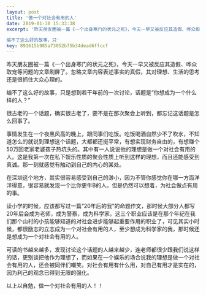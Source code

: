 ```yaml
---  
layout: post  
title: '做一个对社会有用的人'  
date: 2019-01-30 15:33:38  
excerpt: '昨天朋友圈被一篇《一个出身寒门的状元之死》，今天一早又被反应其造假、哗众取宠等问题的文章刷屏了。忽略文章内容表述事实的真假，其对理想、生活的思考还是很抓住大众心理的。  

编不了这么好的故事，只'  
key: 891615b985a73052b75b34dead6ffccf  
---  
```


昨天朋友圈被一篇《一个出身寒门的状元之死》，今天一早又被反应其造假、哗众取宠等问题的文章刷屏了。忽略文章内容表述事实的真假，其对理想、生活的思考还是很抓住大众心理的。  

编不了这么好的故事，只是想到若干年前的一次讨论，话题是“你想成为一个什么样的人？”  

很古老的一个话题，确实很古老了，要不是在那次聚会上听到，都忘记这话题是怎么回事了。  

事情发生在一个夜黑风高的晚上，跟同事们吃饭。吃饭喝酒自然少不了吹水，不知道怎么的就说到理想这个话题，大都都还挺平常，有想实现财务自由的，有想赚个50万回老家老婆孩子热坑头的。其中有一人说说他的理想是做一个对社会有用的人。这是我第一次在私下娱乐性质的聚会性质上听到这样的理想，而且还能感受到真诚。那一刻就感觉有触动到自己的内心的某处。  

在深圳这个地方，其实很容易感受到自己的渺小，因为不管你感觉你在哪一方面洋洋得意，很容易就发现一个比你更牛B的人。但是仍然可以想着，为社会做点有用的事。  

读小学的时候，应该都写过一篇“20年后的我”的命题作文，那时候大部分人都写20年后会成为老师，成为警察，成为科学家。这三个职业应该是在那个年纪在我们那个山村的小孩能够知道的对社会进步能够起重要作用的职业了，可见其实小时候，都很励志的立志成为一个对社会有用的人，至少想成为科学家的我，那时候还是想成为一个对社会有用的人。  

可读的书越来越多，发现讨论这个话题的人越来越少，连老师都很少跟我们说这样的话，更别谈把他作为理想了，而如果在一个娱乐的场合说我的理想是做一个对社会有用的人，还会被同伴们嘲笑。对社会有用有什么用，对自己有用才是实在的，因为利己的观念已得到无限的强化。  

以上以自勉，做一个对社会有用的人！！